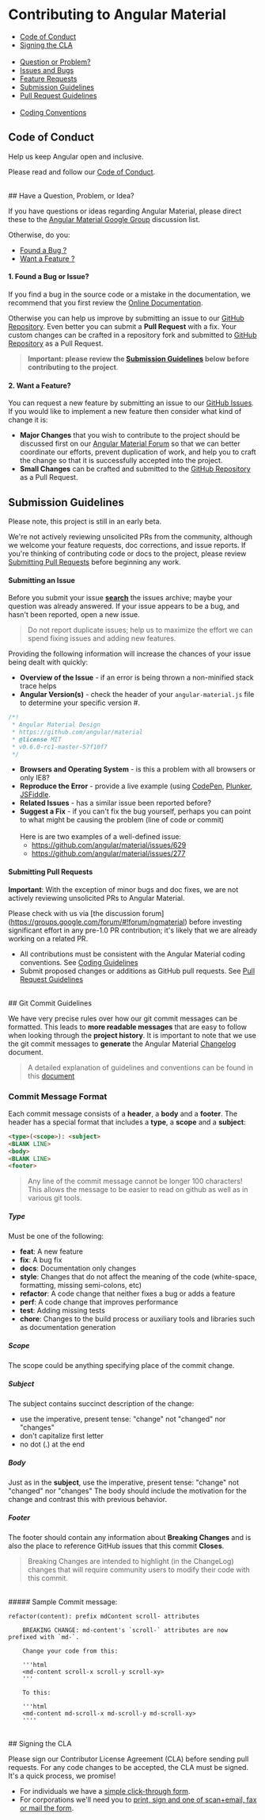 # Contributing to Angular Material

 - [Code of Conduct](#coc)
 - [Signing the CLA](#cla)<br/><br/>
 - [Question or Problem?](#question)
 - [Issues and Bugs](#bug)
 - [Feature Requests](#feature)
 - [Submission Guidelines](#submit)
 - [Pull Request Guidelines](PULL_REQUESTS.md)<br/><br/>
 - [Coding Conventions](CODING.md)
 
## <a name="coc"></a> Code of Conduct
Help us keep Angular open and inclusive.

Please read and follow our [Code of Conduct](https://github.com/angular/code-of-conduct/blob/master/CODE_OF_CONDUCT.md).

<br/>
## <a name="question"></a> Have a Question, Problem, or Idea?

If you have questions or ideas regarding Angular Material, please direct these to the [Angular Material Google Group](https://groups.google.com/forum/#!forum/ngmaterial)
discussion list.

Otherwise, do you:

- [Found a Bug ?](#bug)
- [Want a Feature ?](#feature)

#### <a name="bug"></a> 1. Found a Bug or Issue?
If you find a bug in the source code or a mistake in the documentation, we recommend that you first review the [Online Documentation](http://material.angularjs.org/). 

Otherwise you can help us improve by submitting an issue to our [GitHub Repository](https://github.com/angular/material/issues/new). Even better you can submit a **Pull Request** with a fix. Your custom changes can be crafted in a repository fork and submitted to [GitHub Repository](https://github.com/angular/material/compare) as a Pull Request.


> **Important: please review the [Submission Guidelines](#submit) below before contributing to the project**.

#### <a name="feature"></a> 2. Want a Feature?
You can request a new feature by submitting an issue to our [GitHub Issues](https://github.com/angular/material/issues/new).  If you would like to implement a new feature then consider what kind of change it is:

* **Major Changes** that you wish to contribute to the project should be discussed first on our
[Angular Material Forum](https://groups.google.com/forum/#!forum/ngmaterial) so that we can better coordinate our efforts, prevent duplication of work, and help you to craft the change so that it is successfully accepted into the
project.
* **Small Changes** can be crafted and submitted to the [GitHub Repository](https://github.com/angular/material/compare) as a Pull Request.

## <a name="submit"></a> Submission Guidelines

Please note, this project is still in an early beta. 

We're not actively reviewing unsolicited PRs from the community, although we welcome your feature requests, doc corrections, and issue reports. If you're thinking of contributing code or docs to the project, please review [Submitting Pull Requests](#submitpr) before beginning any work.  

#### Submitting an Issue
Before you submit your issue **[search](https://github.com/angular/material/issues?q=is%3Aissue+is%3Aopen)** the issues archive; maybe your question was already answered. If your issue appears to be a bug, and hasn't been reported, open a new issue.

> Do not report duplicate issues; help us to maximize the effort we can spend fixing issues and adding new features.

Providing the following information will increase the chances of your issue being dealt with quickly:

* **Overview of the Issue** - if an error is being thrown a non-minified stack trace helps
* **Angular Version(s)** - check the header of your `angular-material.js` file to determine your specific version #.

```js
/*!
 * Angular Material Design
 * https://github.com/angular/material
 * @license MIT
 * v0.6.0-rc1-master-57f10f7
 */
 ```
* **Browsers and Operating System** - is this a problem with all browsers or only IE8?
* **Reproduce the Error** - provide a live example (using [CodePen](http://codepen.io/), [Plunker](http://plnkr.co/),
  [JSFiddle](http://jsfiddle.net/). 
* **Related Issues** - has a similar issue been reported before?
* **Suggest a Fix** - if you can't fix the bug yourself, perhaps you can point to what might be
  causing the problem (line of code or commit)<br/><br/>
Here is are two examples of a well-defined issue:
  - https://github.com/angular/material/issues/629
  - https://github.com/angular/material/issues/277

#### <a name="submitpr"></a>Submitting Pull Requests

**Important**: With the exception of minor bugs and doc fixes, we are not actively reviewing unsolicited PRs to Angular Material. 

Please check with us via [the discussion forum] (https://groups.google.com/forum/#!forum/ngmaterial) before investing significant effort in any pre-1.0 PR contribution; it's likely that we are already working on a related PR.

* All contributions must be consistent with the Angular Material coding conventions. See [Coding Guidelines](CODING.md)
* Submit proposed changes or additions as GitHub pull requests. See [Pull Request Guidelines](PULL_REQUESTS.md)

<br/>
## <a name="commit"></a> Git Commit Guidelines

We have very precise rules over how our git commit messages can be formatted.  This leads to **more
readable messages** that are easy to follow when looking through the **project history**.  It is important to note that we use the git commit messages to **generate** the Angular Material [Changelog](../../CHANGELOG.md) document.

> A detailed explanation of guidelines and conventions can be found in this [document](https://docs.google.com/document/d/1QrDFcIiPjSLDn3EL15IJygNPiHORgU1_OOAqWjiDU5Y/edit#)

### Commit Message Format
Each commit message consists of a **header**, a **body** and a **footer**.  The header has a special
format that includes a **type**, a **scope** and a **subject**:

```html
<type>(<scope>): <subject>
<BLANK LINE>
<body>
<BLANK LINE>
<footer>
```

> Any line of the commit message cannot be longer 100 characters! <br/>This allows the message to be easier
to read on github as well as in various git tools.

##### Type
Must be one of the following:

* **feat**: A new feature
* **fix**: A bug fix
* **docs**: Documentation only changes
* **style**: Changes that do not affect the meaning of the code (white-space, formatting, missing
  semi-colons, etc)
* **refactor**: A code change that neither fixes a bug or adds a feature
* **perf**: A code change that improves performance
* **test**: Adding missing tests
* **chore**: Changes to the build process or auxiliary tools and libraries such as documentation
  generation

##### Scope
The scope could be anything specifying place of the commit change. 

##### Subject
The subject contains succinct description of the change:

* use the imperative, present tense: "change" not "changed" nor "changes"
* don't capitalize first letter
* no dot (.) at the end

##### Body
Just as in the **subject**, use the imperative, present tense: "change" not "changed" nor "changes"
The body should include the motivation for the change and contrast this with previous behavior.

##### Footer
The footer should contain any information about **Breaking Changes** and is also the place to
reference GitHub issues that this commit **Closes**.
>Breaking Changes are intended to highlight (in the ChangeLog) changes that will require community users to modify their code with this commit.

<br/>
##### Sample Commit message:

```text
refactor(content): prefix mdContent scroll- attributes
    
    BREAKING CHANGE: md-content's `scroll-` attributes are now prefixed with `md-`.
    
    Change your code from this:
    
    '''html
    <md-content scroll-x scroll-y scroll-xy>
    '''
	
    To this:    
	
    '''html
    <md-content md-scroll-x md-scroll-y md-scroll-xy>
    ''''
```

<br/>
## <a name="cla"></a> Signing the CLA 

Please sign our Contributor License Agreement (CLA) before sending pull requests. For any code
changes to be accepted, the CLA must be signed. It's a quick process, we promise!

* For individuals we have a [simple click-through form](https://cla.developers.google.com/about/google-individual?csw=1).
* For corporations we'll need you to
  [print, sign and one of scan+email, fax or mail the form](https://developers.google.com/open-source/cla/corporate?csw=1).



